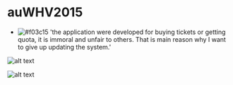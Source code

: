 # auWHV2015

- ![#f03c15](https://placehold.it/15/f03c15/000000?text=+) 'the application were developed for buying tickets or getting quota, it is immoral and unfair to others. That is main reason why I want to give up updating the system.'

![alt text](https://github.com/kangqiwang/auWHV2015/blob/master/application.jpg)



![alt text](https://github.com/kangqiwang/auWHV2015/blob/master/application2.jpg)
